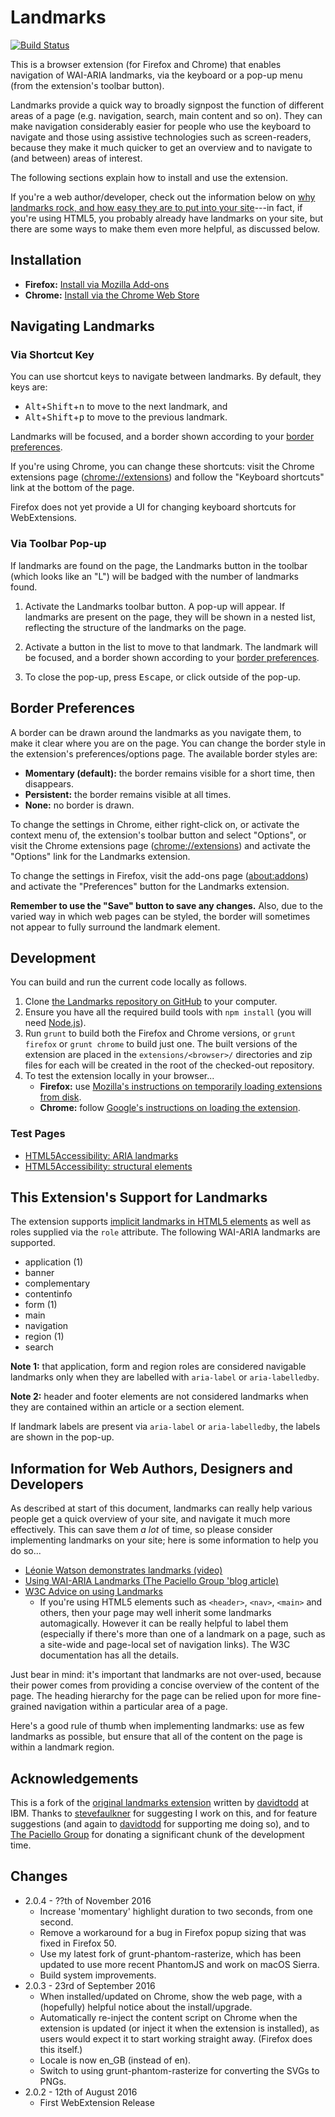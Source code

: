Landmarks
=========

[![Build Status](https://travis-ci.org/matatk/landmarks.svg?branch=master)](https://travis-ci.org/matatk/landmarks)

This is a browser extension (for Firefox and Chrome) that enables navigation of WAI-ARIA landmarks, via the keyboard or a pop-up menu (from the extension's toolbar button).

Landmarks provide a quick way to broadly signpost the function of different areas of a page (e.g. navigation, search, main content and so on). They can make navigation considerably easier for people who use the keyboard to navigate and those using assistive technologies such as screen-readers, because they make it much quicker to get an overview and to navigate to (and between) areas of interest.

The following sections explain how to install and use the extension.

If you're a web author/developer, check out the information below on [why landmarks rock, and how easy they are to put into your site](#information-for-web-authors-designers-and-developers)---in fact, if you're using HTML5, you probably already have landmarks on your site, but there are some ways to make them even more helpful, as discussed below.

Installation
------------

- **Firefox:** [Install via Mozilla Add-ons](https://addons.mozilla.org/addon/landmarks/)
- **Chrome:** [Install via the Chrome Web Store](https://chrome.google.com/webstore/detail/landmark-navigation-via-k/ddpokpbjopmeeiiolheejjpkonlkklgp)

Navigating Landmarks
--------------------

### Via Shortcut Key

You can use shortcut keys to navigate between landmarks. By default, they keys are:

-   <kbd>Alt</kbd>+<kbd>Shift</kbd>+<kbd>n</kbd> to move to the next landmark, and
-   <kbd>Alt</kbd>+<kbd>Shift</kbd>+<kbd>p</kbd> to move to the previous landmark.

Landmarks will be focused, and a border shown according to your [border preferences](#border-preferences).

If you're using Chrome, you can change these shortcuts: visit the Chrome extensions page (<chrome://extensions>) and follow the "Keyboard shortcuts" link at the bottom of the page.

Firefox does not yet provide a UI for changing keyboard shortcuts for WebExtensions.

### Via Toolbar Pop-up

If landmarks are found on the page, the Landmarks button in the toolbar (which looks like an "L") will be badged with the number of landmarks found.

1.  Activate the Landmarks toolbar button. A pop-up will appear. If landmarks are present on the page, they will be shown in a nested list, reflecting the structure of the landmarks on the page.

2.  Activate a button in the list to move to that landmark. The landmark will be focused, and a border shown according to your [border preferences](#border-preferences).

3.  To close the pop-up, press <kbd>Escape</kbd>, or click outside of the pop-up.

Border Preferences
------------------

A border can be drawn around the landmarks as you navigate them, to make it clear where you are on the page. You can change the border style in the extension's preferences/options page. The available border styles are:

-   **Momentary (default):** the border remains visible for a short time, then disappears.
-   **Persistent:** the border remains visible at all times.
-   **None:** no border is drawn.

To change the settings in Chrome, either right-click on, or activate the context menu of, the extension's toolbar button and select "Options", or visit the Chrome extensions page (<chrome://extensions>) and activate the "Options" link for the Landmarks extension.

To change the settings in Firefox, visit the add-ons page (<about:addons>) and activate the "Preferences" button for the Landmarks extension.

**Remember to use the "Save" button to save any changes.** Also, due to the varied way in which web pages can be styled, the border will sometimes not appear to fully surround the landmark element.

Development
-----------

You can build and run the current code locally as follows.

1.  Clone [the Landmarks repository on GitHub](https://github.com/matatk/landmarks) to your computer.
2.  Ensure you have all the required build tools with `npm install` (you will need [Node.js](https://nodejs.org/)).
3.  Run `grunt` to build both the Firefox and Chrome versions, or `grunt firefox` or `grunt chrome` to build just one. The built versions of the extension are placed in the `extensions/<browser>/` directories and zip files for each will be created in the root of the checked-out repository.
4.  To test the extension locally in your browser...
    -   **Firefox:** use [Mozilla's instructions on temporarily loading extensions from disk](https://developer.mozilla.org/en-US/Add-ons/WebExtensions/Packaging_and_installation#Loading_from_disk).
    -   **Chrome:** follow [Google's instructions on loading the extension](https://developer.chrome.com/extensions/getstarted#unpacked).

### Test Pages

-   [HTML5Accessibility: ARIA landmarks](http://www.html5accessibility.com/tests/roles-land.html)
-   [HTML5Accessibility: structural elements](http://www.html5accessibility.com/tests/structural-elements.html)

This Extension's Support for Landmarks
--------------------------------------

The extension supports [implicit landmarks in HTML5 elements](http://www.w3.org/html/wg/drafts/html/master/dom.html#sec-strong-native-semantics) as well as roles supplied via the `role` attribute. The following WAI-ARIA landmarks are supported.

-   application (1)
-   banner
-   complementary
-   contentinfo
-   form (1)
-   main
-   navigation
-   region (1)
-   search

**Note 1:** that application, form and region roles are considered navigable landmarks only when they are labelled with `aria-label` or `aria-labelledby`.

**Note 2:** header and footer elements are not considered landmarks when they are contained within an article or a section element.

If landmark labels are present via `aria-label` or `aria-labelledby`, the labels are shown in the pop-up.

Information for Web Authors, Designers and Developers
-----------------------------------------------------

As described at start of this document, landmarks can really help various people get a quick overview of your site, and navigate it much more effectively. This can save them *a lot* of time, so please consider implementing landmarks on your site; here is some information to help you do so...

-   [Léonie Watson demonstrates landmarks (video)](https://www.youtube.com/watch?v=IhWMou12_Vk)
-   [Using WAI-ARIA Landmarks (The Paciello Group 'blog article)](https://www.paciellogroup.com/blog/2013/02/using-wai-aria-landmarks-2013/)
-   [W3C Advice on using Landmarks](http://www.w3.org/TR/WCAG20-TECHS/ARIA11.html)
    -   If you're using HTML5 elements such as `<header>`, `<nav>`, `<main>` and others, then your page may well inherit some landmarks automagically. However it can be really helpful to label them (especially if there's more than one of a landmark on a page, such as a site-wide and page-local set of navigation links). The W3C documentation has all the details.

Just bear in mind: it's important that landmarks are not over-used, because their power comes from providing a concise overview of the content of the page. The heading hierarchy for the page can be relied upon for more fine-grained navigation within a particular area of a page.

Here's a good rule of thumb when implementing landmarks: use as few landmarks as possible, but ensure that all of the content on the page is within a landmark region.

Acknowledgements
----------------

This is a fork of the [original landmarks extension](https://github.com/davidtodd/landmarks) written by [davidtodd](https://github.com/davidtodd) at IBM. Thanks to [stevefaulkner](https://github.com/stevefaulkner) for suggesting I work on this, and for feature suggestions (and again to [davidtodd](https://github.com/davidtodd) for supporting me doing so), and to [The Paciello Group](https://www.paciellogroup.com) for donating a significant chunk of the development time.

Changes
-------

-   2.0.4 - ??th of November 2016
    * Increase 'momentary' highlight duration to two seconds, from one second.
    * Remove a workaround for a bug in Firefox popup sizing that was fixed in Firefox 50.
    * Use my latest fork of grunt-phantom-rasterize, which has been updated to use more recent PhantomJS and work on macOS Sierra.
    * Build system improvements.
-   2.0.3 - 23rd of September 2016
    * When installed/updated on Chrome, show the web page, with a (hopefully) helpful notice about the install/upgrade.
    * Automatically re-inject the content script on Chrome when the extension is updated (or inject it when the extension is installed), as users would expect it to start working straight away. (Firefox does this itself.)
    * Locale is now en_GB (instead of en).
    * Switch to using grunt-phantom-rasterize for converting the SVGs to PNGs.
-   2.0.2 - 12th of August 2016
    * First WebExtension Release
